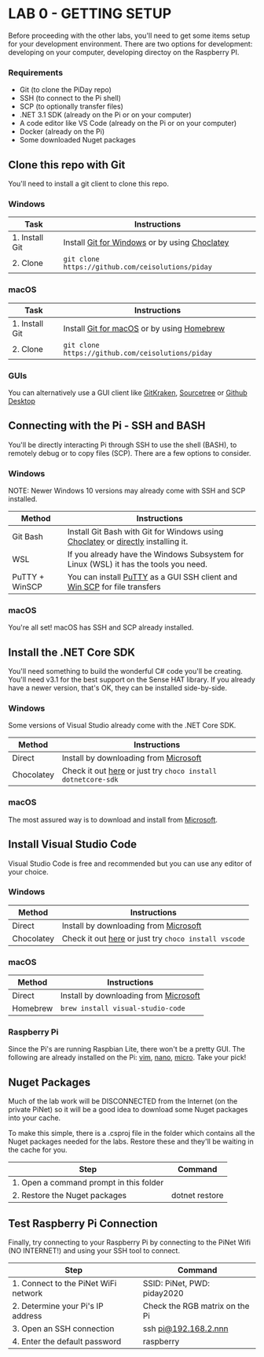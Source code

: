 # LAB 0 - GETTING SETUP
Before proceeding with the other labs, you'll need to get some items setup for your development environment.  There are two options for development: developing on your computer, developing directoy on the Raspberry PI.

### Requirements
- Git (to clone the PiDay repo)
- SSH (to connect to the Pi shell)
- SCP (to optionally transfer files)
- .NET 3.1 SDK (already on the Pi or on your computer)
- A code editor like VS Code (already on the Pi or on your computer)
- Docker (already on the Pi)
- Some downloaded Nuget packages

## Clone this repo with Git
You'll need to install a git client to clone this repo.

### Windows
| Task | Instructions |
|--------|--------------|
|1. Install Git | Install [Git for Windows](https://git-scm.com/downloads) or by using [Choclatey](https://chocolatey.org/packages/git) 
| 2. Clone | ```git clone https://github.com/ceisolutions/piday```

### macOS
| Task | Instructions |
|--------|--------------|
|1. Install Git | Install [Git for macOS](https://git-scm.com/downloads) or by using [Homebrew](https://formulae.brew.sh/formula/git#default) 
| 2. Clone | ```git clone https://github.com/ceisolutions/piday```

### GUIs
You can alternatively use a GUI client like [GitKraken](https://www.gitkraken.com/), [Sourcetree](https://www.sourcetreeapp.com/) or [Github Desktop](https://desktop.github.com/)


## Connecting with the Pi - SSH and BASH
You'll be directly interacting Pi through SSH to use the shell (BASH), to remotely debug or to copy files (SCP).  There are a few options to consider.

### Windows
NOTE: Newer Windows 10 versions may already come with SSH and SCP installed.

| Method | Instructions |
|--------|--------------|
|Git Bash| Install Git Bash with Git for Windows using [Choclatey](https://chocolatey.org/packages/git) or [directly](https://git-scm.com/downloads) installing it.  |
|WSL| If you already have the Windows Subsystem for Linux (WSL) it has the tools you need. 
|PuTTY + WinSCP| You can install [PuTTY](https://www.chiark.greenend.org.uk/~sgtatham/putty/latest.html) as a GUI SSH client and [Win SCP](https://winscp.net/eng/download.php) for file transfers|

### macOS
You're all set! macOS has SSH and SCP already installed.

## Install the .NET Core SDK
You'll need something to build the wonderful C# code you'll be creating. You'll need v3.1 for the best support on the Sense HAT library.  If you already have a newer version, that's OK, they can be installed side-by-side.

### Windows
Some versions of Visual Studio already come with the .NET Core SDK.  

| Method | Instructions |
|--------|--------------|
|Direct | Install by downloading from [Microsoft](https://dotnet.microsoft.com/download/dotnet-core/3.1) |
|Chocolatey | Check it out [here](https://chocolatey.org/packages/dotnetcore-sdk) or just try ```choco install dotnetcore-sdk```|

### macOS
The most assured way is to download and install from [Microsoft](https://dotnet.microsoft.com/download/dotnet-core/3.1).

## Install Visual Studio Code
Visual Studio Code is free and recommended but you can use any editor of your choice.

### Windows

| Method | Instructions |
|--------|--------------|
|Direct | Install by downloading from [Microsoft](https://code.visualstudio.com/) |
|Chocolatey | Check it out [here](https://chocolatey.org/packages/vscode) or just try ```choco install vscode```|

### macOS
| Method | Instructions |
|--------|--------------|
|Direct | Install by downloading from [Microsoft](https://code.visualstudio.com/) |
|Homebrew | ```brew install visual-studio-code```|


### Raspberry Pi
Since the Pi's are running Raspbian Lite, there won't be a pretty GUI.  The following are already installed on the Pi: [vim](https://www.vim.org/), [nano](https://www.nano-editor.org/), [micro](https://micro-editor.github.io/). Take your pick!

## Nuget Packages
Much of the lab work will be DISCONNECTED from the Internet (on the private PiNet) so it will be a good idea to download some Nuget packages into your cache.

To make this simple, there is a .csproj file in the folder which contains all the Nuget packages needed for the labs.  Restore these and they'll be waiting in the cache for you.

| Step | Command |
|-----|-----|
|1. Open a command prompt in this folder|
|2. Restore the Nuget packages | dotnet restore |

## Test Raspberry Pi Connection
Finally, try connecting to your Raspberry Pi by connecting to the PiNet Wifi (NO INTERNET!) and using your SSH tool to connect.

| Step | Command |
|-----|-----|
|1. Connect to the PiNet WiFi network| SSID: PiNet, PWD: piday2020|
|2. Determine your Pi's IP address | Check the RGB matrix on the Pi |
|3. Open an SSH connection |  ssh pi@192.168.2.nnn |
|4. Enter the default password | raspberry |



